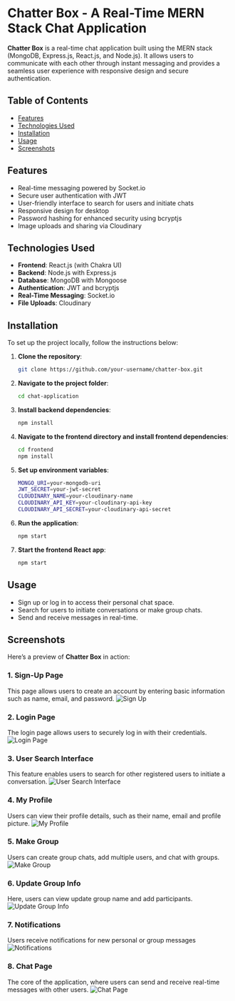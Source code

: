 # Chatter Box - A Real-Time MERN Stack Chat Application

**Chatter Box** is a real-time chat application built using the MERN stack (MongoDB, Express.js, React.js, and Node.js). It allows users to communicate with each other through instant messaging and provides a seamless user experience with responsive design and secure authentication.

## Table of Contents

- [Features](#features)
- [Technologies Used](#technologies-used)
- [Installation](#installation)
- [Usage](#usage)
- [Screenshots](#screenshots)
  
## Features

- Real-time messaging powered by Socket.io
- Secure user authentication with JWT
- User-friendly interface to search for users and initiate chats
- Responsive design for desktop
- Password hashing for enhanced security using bcryptjs
- Image uploads and sharing via Cloudinary

## Technologies Used

- **Frontend**: React.js (with Chakra UI)
- **Backend**: Node.js with Express.js
- **Database**: MongoDB with Mongoose
- **Authentication**: JWT and bcryptjs
- **Real-Time Messaging**: Socket.io
- **File Uploads**: Cloudinary

## Installation

To set up the project locally, follow the instructions below:

1. **Clone the repository**:
   ```bash
   git clone https://github.com/your-username/chatter-box.git

2. **Navigate to the project folder**:
   ```bash
   cd chat-application
3. **Install backend dependencies**:
   ```bash
   npm install
4. **Navigate to the frontend directory and install frontend dependencies**:
   ```bash
   cd frontend
   npm install
5. **Set up environment variables**:
   ```bash
   MONGO_URI=your-mongodb-uri
   JWT_SECRET=your-jwt-secret
   CLOUDINARY_NAME=your-cloudinary-name
   CLOUDINARY_API_KEY=your-cloudinary-api-key
   CLOUDINARY_API_SECRET=your-cloudinary-api-secret

6. **Run the application**:
   ```bash
   npm start
7. **Start the frontend React app**:
   ```bash
   npm start

## Usage

- Sign up or log in to access their personal chat space.
- Search for users to initiate conversations or make group chats.
- Send and receive messages in real-time.
  
## Screenshots

Here’s a preview of **Chatter Box** in action:

### 1. Sign-Up Page
This page allows users to create an account by entering basic information such as name, email, and password.
![Sign Up](frontend/app-images/Signup.png)

### 2. Login Page
The login page allows users to securely log in with their credentials.
![Login Page](frontend/app-images/Login.png)

### 3. User Search Interface
This feature enables users to search for other registered users to initiate a conversation.
![User Search Interface](frontend/app-images/searchuser.png)

### 4. My Profile
Users can view their profile details, such as their name, email and profile picture.
![My Profile](frontend/app-images/Myprofile.png)

### 5. Make Group
Users can create group chats, add multiple users, and chat with groups.
![Make Group](frontend/app-images/makegroup.png)

### 6. Update Group Info
Here, users can view update group name and add participants.
![Update Group Info](frontend/app-images/Updatedgroup.png)

### 7. Notifications 
Users receive notifications for new personal or group messages
![Notifications](frontend/app-images/Notification.png)

### 8. Chat Page
The core of the application, where users can send and receive real-time messages with other users.
![Chat Page](frontend/app-images/Chat.png)

